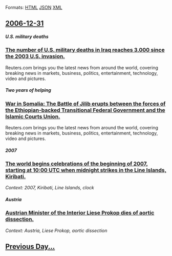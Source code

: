 
Formats: [HTML](2006/12/31/index.html)  [JSON](2006/12/31/index.json)  [XML](2006/12/31/index.xml)  

## [2006-12-31](/news/2006/12/31/index.md)

##### U.S. military deaths
### [ The number of U.S. military deaths in Iraq reaches 3,000 since the 2003 U.S. invasion. ](/news/2006/12/31/the-number-of-u-s-military-deaths-in-iraq-reaches-3-000-since-the-2003-u-s-invasion.md)
Reuters.com brings you the latest news from around the world, covering breaking news in markets, business, politics, entertainment, technology, video and pictures.

##### Two years of helping
### [ War in Somalia: The Battle of Jilib erupts between the forces of the Ethiopian-backed Transitional Federal Government and the Islamic Courts Union.](/news/2006/12/31/war-in-somalia-the-battle-of-jilib-erupts-between-the-forces-of-the-ethiopian-backed-transitional-federal-government-and-the-islamic-court.md)
Reuters.com brings you the latest news from around the world, covering breaking news in markets, business, politics, entertainment, technology, video and pictures.

##### 2007
### [ The world begins celebrations of the beginning of 2007, starting at 10:00 UTC when midnight strikes in the Line Islands, Kiribati. ](/news/2006/12/31/the-world-begins-celebrations-of-the-beginning-of-2007-starting-at-10-00-utc-when-midnight-strikes-in-the-line-islands-kiribati.md)
_Context: 2007, Kiribati, Line Islands, clock_

##### Austria
### [ Austrian Minister of the Interior Liese Prokop dies of aortic dissection. ](/news/2006/12/31/austrian-minister-of-the-interior-liese-prokop-dies-of-aortic-dissection.md)
_Context: Austria, Liese Prokop, aortic dissection_

## [Previous Day...](/news/2006/12/30/index.md)

